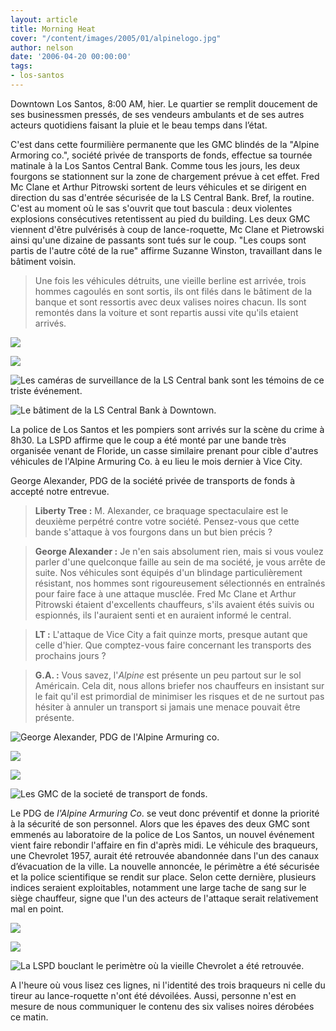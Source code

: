 ```yaml
---
layout: article
title: Morning Heat
cover: "/content/images/2005/01/alpinelogo.jpg"
author: nelson
date: '2006-04-20 00:00:00'
tags:
- los-santos
---
```


Downtown Los Santos, 8:00 AM, hier. Le quartier se remplit doucement de ses businessmen pressés, de ses vendeurs ambulants et de ses autres acteurs quotidiens faisant la pluie et le beau temps dans l’état.

C'est dans cette fourmilière permanente que les GMC blindés de la "Alpine Armoring co.", société privée&nbsp;de transports de fonds, effectue sa tournée matinale à la Los Santos Central Bank. Comme tous les jours, les deux fourgons se stationnent sur la zone de chargement prévue à cet effet. Fred Mc Clane et Arthur Pitrowski sortent de leurs véhicules et se dirigent en direction du sas d'entrée sécurisée de la LS Central Bank. Bref, la routine. C'est au moment où le sas s'ouvrit que tout bascula : deux violentes explosions consécutives retentissent au pied du building. Les deux GMC viennent d'être pulvérisés à coup de lance-roquette, Mc Clane et Pietrowski ainsi qu'une dizaine de passants sont tués sur le coup. "Les coups sont partis de l'autre côté de la rue" affirme Suzanne Winston, travaillant dans le bâtiment voisin.

> Une fois les véhicules détruits, une vieille berline est arrivée, trois hommes cagoulés en sont sortis, ils ont filés dans le bâtiment de la banque et sont ressortis avec deux valises noires chacun. Ils sont remontés dans la voiture et sont repartis aussi vite qu'ils etaient arrivés.

![](  /content/images/2005/01/cam1.jpg)

![](  /content/images/2005/01/cam2.jpg)

![Les caméras de surveillance de la LS Central bank sont les témoins de ce triste événement.](  /content/images/2005/01/cam3.jpg)

![Le bâtiment de la LS Central Bank à Downtown.](  /content/images/2005/01/lsbank.jpg)

La police de Los Santos et les pompiers sont arrivés sur la scène du crime à 8h30. La LSPD affirme que le coup a été monté par une bande très organisée venant de Floride, un casse similaire&nbsp;prenant pour cible d'autres véhicules de l'Alpine Armuring Co.&nbsp;à&nbsp;eu lieu le mois dernier à Vice City.

George Alexander, PDG de la société privée de transports de fonds à accepté notre entrevue.

> **Liberty Tree :** M. Alexander, ce braquage spectaculaire est le deuxième perpétré contre votre société. Pensez-vous que cette bande s'attaque à vos fourgons dans un but bien précis ?

> **George Alexander :** Je n'en sais absolument rien, mais si vous voulez parler d'une quelconque faille au sein de ma société, je vous arrête de suite. Nos véhicules sont équipés d'un blindage particulièrement résistant, nos hommes sont rigoureusement sélectionnés en entraînés pour faire face à une attaque musclée. Fred Mc Clane et Arthur Pitrowski étaient d'excellents chauffeurs, s'ils avaient étés suivis ou espionnés, ils l'auraient senti et en auraient informé le central.

> **LT :** L'attaque de Vice City a fait quinze morts, presque autant que celle d'hier. Que comptez-vous faire concernant les transports des prochains jours ?

> **G.A. :** Vous savez, l'_Alpine_ est présente un peu partout sur le sol Américain. Cela dit, nous allons briefer nos chauffeurs en insistant sur le fait qu'il est primordial de minimiser les risques et de ne surtout pas hésiter à annuler un transport si jamais une menace pouvait être présente.

![George Alexander, PDG de l'Alpine Armuring co.](  /content/images/2005/01/GA.jpg)

![](  /content/images/2005/01/alpinelogo.jpg)

![](  /content/images/2005/01/stock1.jpg)

![Les GMC de la societé de transport de fonds.](  /content/images/2005/01/stock2.jpg)

Le PDG de _l'Alpine Armuring Co_. se veut donc préventif et donne la priorité à la sécurité de son personnel. Alors que les épaves des deux GMC sont emmenés au laboratoire de la police de Los Santos, un nouvel événement vient faire rebondir l'affaire en fin d'après midi. Le véhicule des braqueurs, une Chevrolet 1957, aurait été retrouvée abandonnée dans l'un des canaux d’évacuation de la ville. La nouvelle annoncée, le périmètre a été sécurisée et la police scientifique se rendit sur place. Selon cette dernière, plusieurs indices seraient exploitables, notamment une large tache de sang sur le siège chauffeur, signe que l'un des acteurs de l'attaque serait relativement mal en point.

![](  /content/images/2005/01/belair.jpg)

![](  /content/images/2005/01/belair2.jpg)

![La LSPD bouclant le perimètre où la vieille Chevrolet a été retrouvée.](  /content/images/2005/01/blood.jpg)

A l'heure où vous lisez ces lignes, ni l'identité des trois braqueurs ni celle du tireur au lance-roquette n'ont été dévoilées. Aussi, personne n'est en mesure de nous communiquer le contenu des six valises noires dérobées ce matin.

<!--kg-card-end: markdown-->
